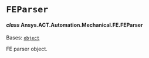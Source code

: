 # `FEParser`

<a id="ansys.mechanical.stubs.v242.Ansys.ACT.Automation.Mechanical.FE.FEParser"></a>

#### *class* Ansys.ACT.Automation.Mechanical.FE.FEParser

Bases: [`object`](https://docs.python.org/3/library/functions.html#object)

FE parser object.

<!-- !! processed by numpydoc !! -->

